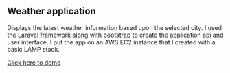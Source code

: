 ## Weather application

Displays the latest weather information based upon the selected city.
I used the Laravel framework along with bootstrap to create the application api and user interface. I put the app on an AWS EC2 instance that I created with a basic LAMP stack.

[Click here to demo](http://ec2-54-69-90-14.us-west-2.compute.amazonaws.com)
